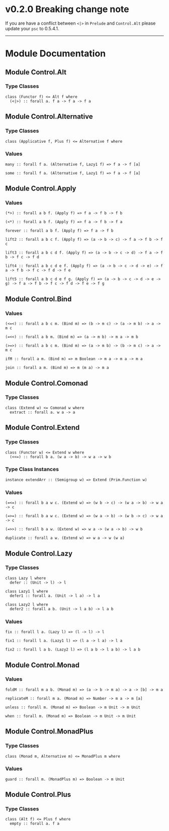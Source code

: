 # v0.2.0 Breaking change note

If you are have a conflict between `<|>` in `Prelude` and `Control.Alt` please update your `psc` to 0.5.4.1.

---

# Module Documentation

## Module Control.Alt

### Type Classes

    class (Functor f) <= Alt f where
      (<|>) :: forall a. f a -> f a -> f a


## Module Control.Alternative

### Type Classes

    class (Applicative f, Plus f) <= Alternative f where


### Values

    many :: forall f a. (Alternative f, Lazy1 f) => f a -> f [a]

    some :: forall f a. (Alternative f, Lazy1 f) => f a -> f [a]


## Module Control.Apply

### Values

    (*>) :: forall a b f. (Apply f) => f a -> f b -> f b

    (<*) :: forall a b f. (Apply f) => f a -> f b -> f a

    forever :: forall a b f. (Apply f) => f a -> f b

    lift2 :: forall a b c f. (Apply f) => (a -> b -> c) -> f a -> f b -> f c

    lift3 :: forall a b c d f. (Apply f) => (a -> b -> c -> d) -> f a -> f b -> f c -> f d

    lift4 :: forall a b c d e f. (Apply f) => (a -> b -> c -> d -> e) -> f a -> f b -> f c -> f d -> f e

    lift5 :: forall a b c d e f g. (Apply f) => (a -> b -> c -> d -> e -> g) -> f a -> f b -> f c -> f d -> f e -> f g


## Module Control.Bind

### Values

    (<=<) :: forall a b c m. (Bind m) => (b -> m c) -> (a -> m b) -> a -> m c

    (=<<) :: forall a b m. (Bind m) => (a -> m b) -> m a -> m b

    (>=>) :: forall a b c m. (Bind m) => (a -> m b) -> (b -> m c) -> a -> m c

    ifM :: forall a m. (Bind m) => m Boolean -> m a -> m a -> m a

    join :: forall a m. (Bind m) => m (m a) -> m a


## Module Control.Comonad

### Type Classes

    class (Extend w) <= Comonad w where
      extract :: forall a. w a -> a


## Module Control.Extend

### Type Classes

    class (Functor w) <= Extend w where
      (<<=) :: forall b a. (w a -> b) -> w a -> w b


### Type Class Instances

    instance extendArr :: (Semigroup w) => Extend (Prim.Function w)


### Values

    (=<=) :: forall b a w c. (Extend w) => (w b -> c) -> (w a -> b) -> w a -> c

    (=>=) :: forall b a w c. (Extend w) => (w a -> b) -> (w b -> c) -> w a -> c

    (=>>) :: forall b a w. (Extend w) => w a -> (w a -> b) -> w b

    duplicate :: forall a w. (Extend w) => w a -> w (w a)


## Module Control.Lazy

### Type Classes

    class Lazy l where
      defer :: (Unit -> l) -> l

    class Lazy1 l where
      defer1 :: forall a. (Unit -> l a) -> l a

    class Lazy2 l where
      defer2 :: forall a b. (Unit -> l a b) -> l a b


### Values

    fix :: forall l a. (Lazy l) => (l -> l) -> l

    fix1 :: forall l a. (Lazy1 l) => (l a -> l a) -> l a

    fix2 :: forall l a b. (Lazy2 l) => (l a b -> l a b) -> l a b


## Module Control.Monad

### Values

    foldM :: forall m a b. (Monad m) => (a -> b -> m a) -> a -> [b] -> m a

    replicateM :: forall m a. (Monad m) => Number -> m a -> m [a]

    unless :: forall m. (Monad m) => Boolean -> m Unit -> m Unit

    when :: forall m. (Monad m) => Boolean -> m Unit -> m Unit


## Module Control.MonadPlus

### Type Classes

    class (Monad m, Alternative m) <= MonadPlus m where


### Values

    guard :: forall m. (MonadPlus m) => Boolean -> m Unit


## Module Control.Plus

### Type Classes

    class (Alt f) <= Plus f where
      empty :: forall a. f a

